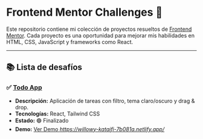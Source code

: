 # Frontend Mentor Challenges 🚀

Este repositorio contiene mi colección de proyectos resueltos de [Frontend Mentor](https://www.frontendmentor.io/). Cada proyecto es una oportunidad para mejorar mis habilidades en HTML, CSS, JavaScript y frameworks como React.

---

## 📚 Lista de desafíos

### ✅ [Todo App](https://www.frontendmentor.io/challenges/todo-app-Su1_KokOW)
- **Descripción:** Aplicación de tareas con filtro, tema claro/oscuro y drag & drop.
- **Tecnologías:** React, Tailwind CSS
- **Estado:** 🟢 Finalizado
- **Demo:** [Ver Demo ]([#])_https://willowy-kataifi-7b081a.netlify.app/_ 

